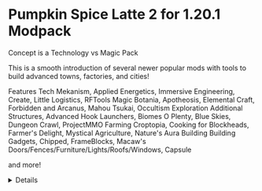 # Pumpkin Spice Latte 2 for 1.20.1 Modpack
Concept is a Technology vs Magic Pack


This is a smooth introduction of several newer popular mods with tools to build advanced towns, factories, and cities!

Features
Tech
Mekanism, Applied Energetics, Immersive Engineering, Create, Little Logistics, RFTools
Magic 
Botania, Apotheosis, Elemental Craft, Forbidden and Arcanus, Mahou Tsukai, Occultism
Exploration
Additional Structures, Advanced Hook Launchers, Biomes O Plenty, Blue Skies, Dungeon Crawl, ProjectMMO
Farming 
Croptopia, Cooking for Blockheads, Farmer's Delight, Mystical Agriculture, Nature's Aura
Building
Building Gadgets, Chipped, FrameBlocks, Macaw's Doors/Fences/Furniture/Lights/Roofs/Windows, Capsule

and more!

<details>
1.20.1 Modlist
AdChimneys
AdHooks
advgenerators
ae2wtlib
aether
AI-Improvements
aiotbotania
alexsmobs
AmbientSounds_FORGE_v5.3.9_mc1.20.1.jar
amendments
Apotheosis
ApotheoticAdditionsV2.0.2.jar
ApothicAttributes
ApothicCurios
appleskin-forge-mc1.20.1-2.5.1.jar
Applied-Botanics-forge
Applied-Mekanistics
appliedcooking-4.0.0.jar
appliedenergistics2-forge
archers_paradox
architectury-9.2.14-forge.jar
arseng
ars_artifice
ars_creo
ars_elemental
ars_nouveau
ars_ocultas
ars_trinkets
artifacts-forge-9.3.0.jar
AttributeFix-Forge
avaritialite
balm-forge
bdlib
BiomesOPlenty
bloodmagic
BlueprintsMod
blue_skies
Bookshelf-Forge
Botania
BotanyPots-Forge
BotanyTrees-Forge
buildinggadgets2
caelus-forge-3.1.0+1.20.jar
callablehorses
Capsule
catalogue-forge
cc-tweaked
ChanceCubes
citadel-2.5.4
clickadv
cloth-config
Clumps-forge
cofh_core
collective
comforts-forge-6.3.5+1.20.1.jar
configured-forge
constructionwand
Controlling-forge
cookingforblockheads-forge
CorgiLib-forge
cosmeticarmorreworked
craftingtweaks-forge
create
createaddition
createappliedkinetics
createoreexcavation
create_enchantment_industry
create_jetpack-forge-4.2.1.jar
CreativeCore_FORGE_v2.11.25_mc1.20.1.jar
cristellib
Croptopia
CroptopiaDelight
Cucumber
cupboard
curios-forge-5.7.2+1.20.1.jar
Cyclic
CyclopsCore
dankstorage-forge
Dungeon Crawl
DungeonsArise
DynamicTrees
Enhanced_Celestials-forge
EnigmaticLegacy-2.29.0.jar
EpheroLib
EvilCraft
expandability-9.0.0.jar
ExplorersCompass
ExtremeReactors2
FallingTree
fantasyfurniture
FarmersDelight
farsight
FastLeafDecay-31.jar
FastSuite
ferritecore-6.0.1-forge.jar
filelist.txt
flib
FluxNetworks
forbidden_arcanus
ForgeEndertech
ftb-chunks-forge-2001.2.7.jar
ftb-essentials-forge-2001.2.2.jar
ftb-library-forge-2001.1.5.jar
ftb-quests-forge-2001.3.5.jar
ftb-teams-forge-2001.2.0.jar
ftb-ultimine-forge-2001.1.4.jar
FTBQuestsOptimizer-forge
GatewaysToEternity
geckolib-forge
guardvillagers
handcrafted-forge
healingcampfire
HostileNeuralNetworks
iceandfire-2.1.13
idas_forge
industrial-foregoing
integrated_api
InventoryProfilesNext-forge
inventorysorter
invhud.forge.1.20.1-3.4.18.jar
ironchest
ironfurnaces
IronJetpacks
irons_spellbooks
Jade
jei
JustEnoughMekanismMultiblocks
JustEnoughResources
kotlinforforge-4.10.0-all.jar
libIPN-forge
LibX
lithostitched-forge
littlecontraptions-forge
littlelogistics-mc1.20.1-v1.20.1.2.jar
lootr
mahoutsukai
mcjtylib
Mekanism
Mekanism-MoreSolarPanels
MekanismAdditions
MekanismGenerators
MekanismTools
MekanismWeapons
mes
modernfix-forge-5.15.0+mc1.20.1.jar
modlist.txt
modonomicon
moonlight
moreoverlays
MouseTweaks-forge-mc1.20-2.25.jar
mutil
mvs-4.1.1
MythicBotany
Nameless Trinkets
NaturesAura-39.4.jar
NaturesCompass
occultism
Paraglider-forge-20.1.3.jar
Patchouli
pipez-forge
Placebo
player-animation-lib-forge
pneumaticcraft-repressurized-6.0.14+mc1.20.1.jar
Quark-4.0-439.jar
rebornstorage
refinedstorage
reliquary
resourcefullib-forge
Rex's-AdditionalStructures
rftoolsbase
rftoolsbuilder
rftoolscontrol
rftoolspower
rftoolsstorage
rftoolsutility
ScalableCatsForce-3.3.1-build-0-with-library.jar
Searchables-forge
sebastrnlib-4.0.0.jar
SereneSeasons
SimpleStorageNetwork
SkyVillages
sliceanddice-forge-3.2.0.jar
smallships-forge
SmartBrainLib-forge
solcarrot
sophisticatedbackpacks
sophisticatedcore
sophisticatedstorage
sound-physics-remastered-forge
Steam_Rails
storagedrawers
structure_gel
supplementaries
TerraBlender-forge
tetra
tetranomicon
thermal_cultivation
thermal_dynamics
thermal_expansion
thermal_foundation
thermal_innovation
thermal_integration
thermal_locomotion
The_Undergarden
titanium
tombstone
toms_storage
toomanyglyphs
Towns-and-Towers
TravelersTitles
twilightforest
valhelsia_core-forge
valhelsia_structures-forge
Vampirism
villagertools
waystones-forge
Xaeros_Minimap_24.0.3_Forge_1.20.jar
xnet
YungsApi
YungsBetterDesertTemples
YungsBetterDungeons
YungsBetterEndIsland
YungsBetterJungleTemples
YungsBetterMineshafts
YungsBetterNetherFortresses
YungsBetterOceanMonuments
YungsBetterStrongholds
YungsBetterWitchHuts
YungsBridges
YungsExtras
ZeroCore2
Zeta
zmedievalmusic
[Forge]ctov-3.4.2.jar
</details>
